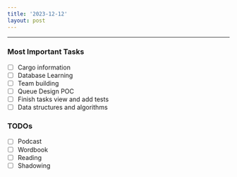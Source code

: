 ```yaml
---
title: '2023-12-12'
layout: post
---
```


---

### Most Important Tasks

- [ ] Cargo information
- [ ] Database Learning
- [ ] Team building
- [ ] Queue Design POC
- [ ] Finish tasks view and add tests
- [ ] Data structures and algorithms

### TODOs

- [ ] Podcast
- [ ] Wordbook
- [ ] Reading
- [ ] Shadowing
